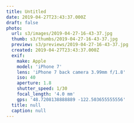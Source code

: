 ```yaml
---
title: Untitled
date: 2019-04-27T23:43:37.000Z
draft: false
photo:
  url: s3/images/2019-04-27-16-43-37.jpg
  thumb: s3/thumbs/2019-04-27-16-43-37.jpg
  preview: s3/previews/2019-04-27-16-43-37.jpg
  created: 2019-04-27T23:43:37.000Z
  exif:
    make: Apple
    model: 'iPhone 7'
    lens: 'iPhone 7 back camera 3.99mm f/1.8'
    iso: 40
    aperture: 1.8
    shutter_speed: 1/30
    focal_length: '4.0 mm'
    gps: '48.7208138888889 -122.503655555556'
  title: null
  caption: null
---
```

